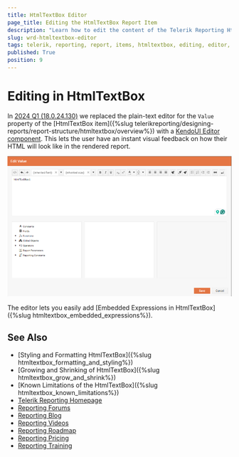```yaml
---
title: HtmlTextBox Editor
page_title: Editing the HtmlTextBox Report Item
description: "Learn how to edit the content of the Telerik Reporting HtmlTextBox report item in the Web Report Designer."
slug: wrd-htmltextbox-editor
tags: telerik, reporting, report, items, htmltextbox, editing, editor, web report designer
published: True
position: 9
---
```


# Editing in HtmlTextBox

In [2024 Q1 (18.0.24.130)](https://www.telerik.com/support/whats-new/reporting/release-history/progress-telerik-reporting-2024-q1-18-0-24-130) we replaced the plain-text editor for the `Value` property of the [HtmlTextBox item]({%slug telerikreporting/designing-reports/report-structure/htmltextbox/overview%}) with a [KendoUI Editor component](https://docs.telerik.com/kendo-ui/controls/editor/get-started). This lets the user have an instant visual feedback on how their HTML will look like in the rendered report.

![Look at the HtmlTextBox editor of the Web Report Designer.](images/wrd-htmltextbox-editor-screenshot.png)

The editor lets you easily add [Embedded Expressions in HtmlTextBox]({%slug htmltextbox_embedded_expressions%}).

## See Also

* [Styling and Formatting HtmlTextBox]({%slug htmltextbox_formatting_and_styling%})
* [Growing and Shrinking of HtmlTextBox]({%slug htmltextbox_grow_and_shrink%})
* [Known Limitations of the HtmlTextBox]({%slug htmltextbox_known_limitations%})
* [Telerik Reporting Homepage](https://www.telerik.com/products/reporting)
* [Reporting Forums](https://www.telerik.com/forums/reporting)
* [Reporting Blog](https://www.telerik.com/blogs/tag/reporting)
* [Reporting Videos](https://www.telerik.com/videos/reporting)
* [Reporting Roadmap](https://www.telerik.com/support/whats-new/reporting/roadmap)
* [Reporting Pricing](https://www.telerik.com/purchase/individual/reporting)
* [Reporting Training](https://learn.telerik.com/learn/course/external/view/elearning/19/reporting-report-server-training)
